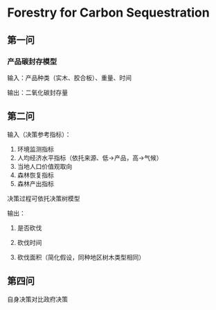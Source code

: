 # Forestry for Carbon Sequestration

## 第一问

### 产品碳封存模型

输入：产品种类（实木、胶合板）、重量、时间

输出：二氧化碳封存量

## 第二问

输入（决策参考指标）：

1. 环境监测指标
2. 人均经济水平指标（依托来源、低->产品，高->气候）
3. 当地人口价值观取向
4. 森林恢复指标
5. 森林产出指标

决策过程可依托决策树模型

输出：

1. 是否砍伐

2. 砍伐时间

3. 砍伐面积（简化假设，同种地区树木类型相同）

## 第四问

自身决策对比政府决策

